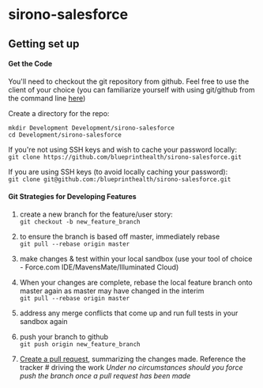 # sirono-salesforce

## Getting set up
#### Get the Code
You'll need to checkout the git repository from github. Feel free to use the client of your choice (you
can familiarize yourself with using git/github from the command line [here](https://help.github.com/articles/set-up-git))

Create a directory for the repo:  
```
mkdir Development Development/sirono-salesforce
cd Development/sirono-salesforce
```
If you're not using SSH keys and wish to cache your password locally:  
`git clone https://github.com/blueprinthealth/sirono-salesforce.git`

If you are using SSH keys (to avoid locally caching your password):  
`git clone git@github.com:/blueprinthealth/sirono-salesforce.git`

#### Git Strategies for Developing Features
1. create a new branch for the feature/user story:  
    `git checkout -b new_feature_branch`

1. to ensure the branch is based off master, immediately rebase  
    `git pull --rebase origin master`

1. make changes & test within your local sandbox
    (use your tool of choice - Force.com IDE/MavensMate/Illuminated Cloud)

1. When your changes are complete, rebase the local feature branch onto master again
    as master may have changed in the interim  
    `git pull --rebase origin master`

1. address any merge conflicts that come up and run full tests in your sandbox again

1. push your branch to github  
    `git push origin new_feature_branch`

1. [Create a pull request](https://help.github.com/articles/creating-a-pull-request), summarizing the changes made. Reference the tracker # driving the work
_Under no circumstances should you force push the branch once a pull request has been made_
